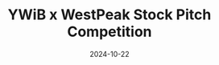 ---
type: "events"
title: "YWiB x WestPeak Stock Pitch Competition"
details: "Workshop 2 - Valuation"
date: "2024-10-22"
time: "6:00 - 8:00 pm"
link: "https://www.instagram.com/p/DBR9jTmJHmP/?utm_source=ig_web_copy_link&igsh=MzRlODBiNWFlZA=="
registration: "https://www.bouncelife.com/events/6712cfa4eee28725ab3acd28"
deadline: "2024-10-22"
---